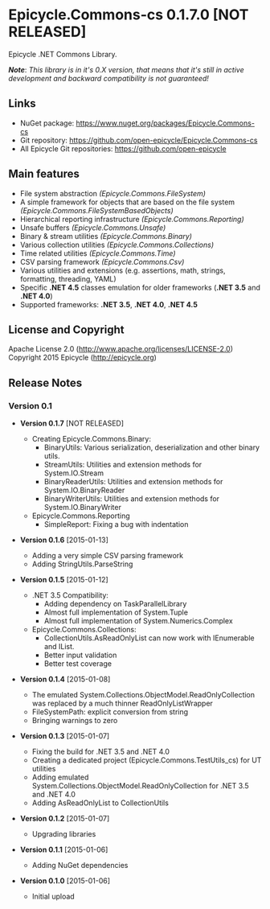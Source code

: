 # Epicycle.Commons-cs 0.1.7.0 [NOT RELEASED]
Epicycle .NET Commons Library.

***Note***: *This library is in it's 0.X version, that means that it's still in active development and backward compatibility is not guaranteed!*

## Links
* NuGet package: https://www.nuget.org/packages/Epicycle.Commons-cs
* Git repository: https://github.com/open-epicycle/Epicycle.Commons-cs
* All Epicycle Git repositories: https://github.com/open-epicycle

## Main features
* File system abstraction *(Epicycle.Commons.FileSystem)*
* A simple framework for objects that are based on the file system *(Epicycle.Commons.FileSystemBasedObjects)*
* Hierarchical reporting infrastructure *(Epicycle.Commons.Reporting)*
* Unsafe buffers *(Epicycle.Commons.Unsafe)*
* Binary & stream utilities *(Epicycle.Commons.Binary)*
* Various collection utilities *(Epicycle.Commons.Collections)*
* Time related utilities *(Epicycle.Commons.Time)*
* CSV parsing framework *(Epicycle.Commons.Csv)*
* Various utilities and extensions (e.g. assertions, math, strings, formatting, threading, YAML)
* Specific **.NET 4.5** classes emulation for older frameworks (**.NET 3.5** and **.NET 4.0**)
* Supported frameworks: **.NET 3.5**, **.NET 4.0**, **.NET 4.5**

## License and Copyright
Apache License 2.0 (http://www.apache.org/licenses/LICENSE-2.0)
Copyright 2015 Epicycle (http://epicycle.org)

## Release Notes
### Version 0.1 

* **Version 0.1.7** [NOT RELEASED]
  * Creating Epicycle.Commons.Binary:
    * BinaryUtils: Various serialization, deserialization and other binary utils.
    * StreamUtils: Utilities and extension methods for System.IO.Stream
    * BinaryReaderUtils: Utilities and extension methods for System.IO.BinaryReader
    * BinaryWriterUtils: Utilities and extension methods for System.IO.BinaryWriter
  * Epicycle.Commons.Reporting
    * SimpleReport: Fixing a bug with indentation

* **Version 0.1.6** [2015-01-13]
  * Adding a very simple CSV parsing framework
  * Adding StringUtils.ParseString<T>

* **Version 0.1.5** [2015-01-12]
  * .NET 3.5 Compatibility:
    * Adding dependency on TaskParallelLibrary
    * Almost full implementation of System.Tuple
    * Almost full implementation of System.Numerics.Complex
  * Epicycle.Commons.Collections:
	* CollectionUtils.AsReadOnlyList can now work with IEnumerable and IList.
    * Better input validation
	* Better test coverage

* **Version 0.1.4** [2015-01-08]
  * The emulated System.Collections.ObjectModel.ReadOnlyCollection was replaced by a much thinner ReadOnlyListWrapper
  * FileSystemPath: explicit conversion from string
  * Bringing warnings to zero

* **Version 0.1.3** [2015-01-07]
  * Fixing the build for .NET 3.5 and .NET 4.0
  * Creating a dedicated project (Epicycle.Commons.TestUtils_cs) for UT utilities
  * Adding emulated System.Collections.ObjectModel.ReadOnlyCollection for .NET 3.5 and .NET 4.0
  * Adding AsReadOnlyList to CollectionUtils

* **Version 0.1.2** [2015-01-07]
  * Upgrading libraries

* **Version 0.1.1** [2015-01-06]
  * Adding NuGet dependencies

* **Version 0.1.0** [2015-01-06]
  * Initial upload
